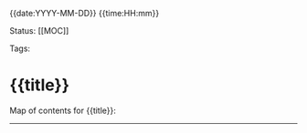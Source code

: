 {{date:YYYY-MM-DD}} {{time:HH:mm}}

Status: [[MOC]]

Tags:

# {{title}}

Map of contents for {{title}}:






---
